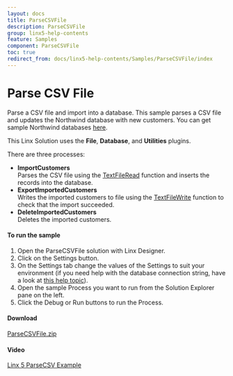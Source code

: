 ```yaml
---
layout: docs
title: ParseCSVFile
description: ParseCSVFile
group: linx5-help-contents
feature: Samples
component: ParseCSVFile
toc: true
redirect_from: docs/linx5-help-contents/Samples/ParseCSVFile/index
---
```

Parse CSV File
==============

Parse a CSV file and import into a database.
This sample parses a CSV file and updates the Northwind database with new customers. You can get sample Northwind databases [here](https://code.google.com/p/northwindextended/downloads/list).

This Linx Solution uses the **File**, **Database**, and **Utilities** plugins.

There are three processes:
  
- **ImportCustomers**  
  Parses the CSV file using the [TextFileRead](https://linx.software/plugins/File/Functions/TextFileRead/) function and inserts the records into the database.
- **ExportImportedCustomers**  
  Writes the imported customers to file using the [TextFileWrite](https://linx.software/plugins/File/Functions/TextFileWrite/) function to check that the import succeeded.
- **DeleteImportedCustomers**  
  Deletes the imported customers.

#### To run the sample

1. Open the ParseCSVFile solution with Linx Designer.
1. Click on the Settings button.
1. On the Settings tab change the values of the Settings to suit your environment (if you need help with the database connection string, have a look at [this help topic](https://linx.software/plugins/Database/Functions/ExecuteSQL/)).
1. Open the sample Process you want to run from the Solution Explorer pane on the left.
1. Click the Debug or Run buttons to run the Process.

#### Download
[ParseCSVFile.zip](ParseCSVFile.zip)

#### Video
[Linx 5 ParseCSV Example ](https://www.youtube.com/watch?v=dogbt9zQZAE)
